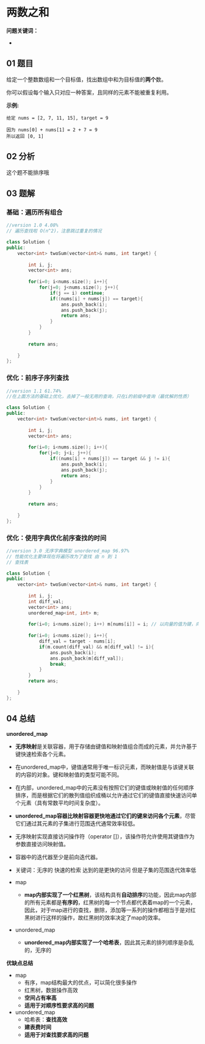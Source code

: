 # 两数之和

**问题关键词：**

- 

## 01 题目

给定一个整数数组和一个目标值，找出数组中和为目标值的**两个**数。

你可以假设每个输入只对应一种答案，且同样的元素不能被重复利用。

**示例:**

```
给定 nums = [2, 7, 11, 15], target = 9

因为 nums[0] + nums[1] = 2 + 7 = 9
所以返回 [0, 1]
```

## 02 分析

这个题不能排序哦

## 03 题解

### 基础：遍历所有组合

```c++
//version 1.0 4.08%
// 遍历查找啦 O(n^2)，注意跳过重复的情况

class Solution {
public:
    vector<int> twoSum(vector<int>& nums, int target) {
        
        int i, j;
        vector<int> ans;
        
        for(i=0; i<nums.size(); i++){
            for(j=0; j<nums.size(); j++){
                if(j == i) continue; 
                if((nums[i] + nums[j]) == target){
                    ans.push_back(i);
                    ans.push_back(j);
                    return ans;
                }
            }
        }
        
        return ans;
        
    }
};
```

### 优化：前序子序列查找

```c++
//version 1.1 61.74%
//在上面方法的基础上优化，去掉了一般无用的查询，只在i的前缀中查询（最优解的性质）

class Solution {
public:
    vector<int> twoSum(vector<int>& nums, int target) {
        
        int i, j;
        vector<int> ans;
        
        for(i=0; i<nums.size(); i++){
            for(j=0; j<i; j++){
                if((nums[i] + nums[j]) == target && j != i){
                    ans.push_back(i);
                    ans.push_back(j);
                    return ans;
                }
            }
        }
        
        return ans;
        
    }
};
```

### 优化：使用字典优化前序查找的时间
```c++
//version 3.0 无序字典模型 unordered_map 96.97%
// 性能优化主要体现在将遍历改为了查找 由 n 到 1
// 查找表

class Solution {
public:
    vector<int> twoSum(vector<int>& nums, int target) {
        
        int i, j;
        int diff_val;
        vector<int> ans;
        unordered_map<int, int> m;
        
        for(i=0; i<nums.size(); i++) m[nums[i]] = i; // 以向量的值为键，向量rank为值建表
        
        for(i=0; i<nums.size(); i++){
            diff_val = target - nums[i];
            if(m.count(diff_val) && m[diff_val] != i){
                ans.push_back(i);
                ans.push_back(m[diff_val]);
                break;
            }
        }
        return ans;
        
    }
};
```



## 04 总结

**unordered_map**

- **无序映射**是关联容器，用于存储由键值和映射值组合而成的元素，并允许基于键快速检索各个元素。 
- 在unordered_map中，键值通常用于唯一标识元素，而映射值是与该键关联的内容的对象。键和映射值的类型可能不同。
- 在内部，unordered_map中的元素没有按照它们的键值或映射值的任何顺序排序，而是根据它们的散列值组织成桶以允许通过它们的键值直接快速访问单个元素（具有常数平均时间复杂度）。
- **unordered_map容器比映射容器更快地通过它们的键来访问各个元素**，尽管它们通过其元素的子集进行范围迭代通常效率较低。
- 无序映射实现直接访问操作符（operator []），该操作符允许使用其键值作为参数直接访问映射值。
- 容器中的迭代器至少是前向迭代器。
- 关键词：无序的 快速的检索 达到的是更快的访问 但是子集的范围迭代效率低



- map
  - **map内部实现了一个红黑树**，该结构具有**自动排序**的功能，因此map内部的所有元素都是**有序的**，红黑树的每一个节点都代表着map的一个元素，因此，对于map进行的查找，删除，添加等一系列的操作都相当于是对红黑树进行这样的操作，故红黑树的效率决定了map的效率。
- unordered_map
  - **unordered_map内部实现了一个哈希表**，因此其元素的排列顺序是杂乱的，无序的

**优缺点总结**

- map
  - 有序，map结构最大的优点，可以简化很多操作
  - 红黑树，数据操作高效
  - **空间占有率高**
  - **适用于对顺序性要求高的问题**
- unordered_map
  - 哈希表：**查找高效**
  - **建表费时间**
  - **适用于对查找要求高的问题**